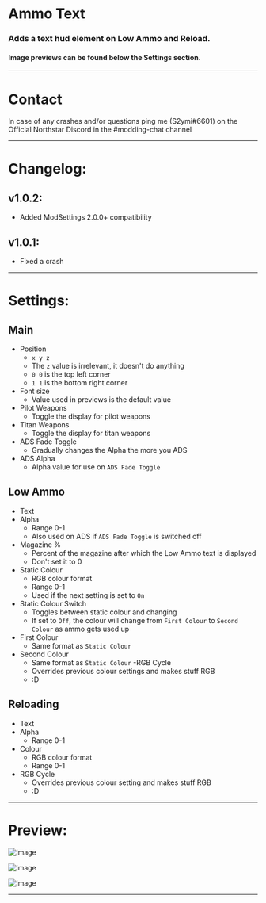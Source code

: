 # Ammo Text
### Adds a text hud element on Low Ammo and Reload.
#### Image previews can be found below the Settings section.

<hr>

# Contact
In case of any crashes and/or questions ping me (S2ymi#6601) on the Official Northstar Discord in the #modding-chat channel

<hr>

# Changelog:

## v1.0.2:

- Added ModSettings 2.0.0+ compatibility

## v1.0.1:

- Fixed a crash

<hr>

# Settings:
## Main
- Position
   - `x y z`
   - The `z` value is irrelevant, it doesn't do anything
   - `0 0` is the top left corner
   - `1 1` is the bottom right corner
- Font size
   - Value used in previews is the default value
- Pilot Weapons
   - Toggle the display for pilot weapons
- Titan Weapons
   - Toggle the display for titan weapons
- ADS Fade Toggle
   - Gradually changes the Alpha the more you ADS
- ADS Alpha
   - Alpha value for use on `ADS Fade Toggle`
 
## Low Ammo
- Text
- Alpha
   - Range 0-1
   - Also used on ADS if `ADS Fade Toggle` is switched off
- Magazine %
   - Percent of the magazine after which the Low Ammo text is displayed
   - Don't set it to 0
- Static Colour
   - RGB colour format
   - Range 0-1
   - Used if the next setting is set to `On`
- Static Colour Switch
   - Toggles between static colour and changing
   - If set to `Off`, the colour will change from `First Colour` to `Second Colour` as ammo gets used up
- First Colour
   - Same format as `Static Colour`
- Second Colour
   - Same format as `Static Colour`
-RGB Cycle
   - Overrides previous colour settings and makes stuff RGB
   - :D
## Reloading
- Text
- Alpha
   - Range 0-1
- Colour
   - RGB colour format
   - Range 0-1
- RGB Cycle
   - Overrides previous colour setting and makes stuff RGB
   - :D

<hr>

# Preview:
![image](https://cdn.discordapp.com/attachments/974722927704539166/994937830159687710/unknown.png)
 
![image](https://cdn.discordapp.com/attachments/974722927704539166/994938081792774214/unknown.png)
 
![image](https://cdn.discordapp.com/attachments/974722927704539166/994938204354519090/unknown.png)

<hr>
 